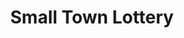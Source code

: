 ---
title: "Small Town Lottery"
url: /digos-city/small-town-lottery-quezon-avenue/
shop: lottery
---